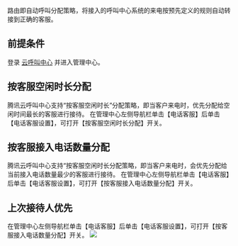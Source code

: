 路由即自动呼叫分配策略，将接入的呼叫中心系统的来电按预先定义的规则自动转接到正确的客服。
## 前提条件
登录 [云呼叫中心](https://tccc.qcloud.com/login) 并进入管理中心。

## 按客服空闲时长分配
腾讯云呼叫中心支持“按客服空闲时长”分配策略，即当客户来电时，优先分配给空闲时间最长的客服进行接待。
在管理中心左侧导航栏单击【电话客服】后单击【电话客服设置】，可打开【按客服空闲时长分配】开关。

## 按客服接入电话数量分配
腾讯云呼叫中心支持“按客服空闲时长分配策略，即当客户来电时，会优先分配给当前接入电话数量最少的客服进行接待。
在管理中心左侧导航栏单击【电话客服】后单击【电话客服设置】，可打开【按客服接入电话数量分配】开关。

## 上次接待人优先
在管理中心左侧导航栏单击【电话客服】后单击【电话客服设置】，可打开【按客服接入电话数量分配】开关。
![](https://main.qcloudimg.com/raw/1d2f153a5352dc1f332107f134898957.png)

